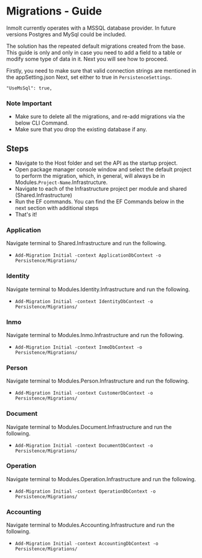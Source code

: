 # Migrations - Guide

InmoIt currently operates with a MSSQL database provider. In future versions Postgres and MySql could be included.

The solution has the repeated default migrations created from the base. This guide is only and only in case you need to add a field to a table or modify some type of data in it. Next you will see how to proceed.

Firstly, you need to make sure that valid connection strings are mentioned in the appSetting.json
Next, set either to true in `PersistenceSettings`.

`"UseMsSql": true,`

### Note Important

- Make sure to delete all the migrations, and re-add migrations via the below CLI Command.
- Make sure that you drop the existing database if any.

## Steps

- Navigate to the Host folder and set the API as the startup project.
- Open package manager console window and select the default project to perform the migration, which, in general, will always be in Modules.`Project-Name`.Infrastructure.
- Navigate to each of the Infrastructure project per module and shared (Shared.Infrastructure)
- Run the EF commands. You can find the EF Commands below in the next section with additional steps
- That's it!

### Application

Navigate terminal to Shared.Infrastructure and run the following.

- `Add-Migration Initial -context ApplicationDbContext -o Persistence/Migrations/`

### Identity

Navigate terminal to Modules.Identity.Infrastructure and run the following.

- `Add-Migration Initial -context IdentityDbContext -o Persistence/Migrations/`

### Inmo

Navigate terminal to Modules.Inmo.Infrastructure and run the following.

- `Add-Migration Initial -context InmoDbContext -o Persistence/Migrations/`

### Person

Navigate terminal to Modules.Person.Infrastructure and run the following.

- `Add-Migration Initial -context CustomerDbContext -o Persistence/Migrations/`

### Document

Navigate terminal to Modules.Document.Infrastructure and run the following.

- `Add-Migration Initial -context DocumentDbContext -o Persistence/Migrations/`

### Operation

Navigate terminal to Modules.Operation.Infrastructure and run the following.

- `Add-Migration Initial -context OperationDbContext -o Persistence/Migrations/`

### Accounting

Navigate terminal to Modules.Accounting.Infrastructure and run the following.

- `Add-Migration Initial -context AccountingDbContext -o Persistence/Migrations/`
